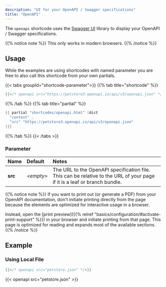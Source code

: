 ```yaml
---
description: "UI for your OpenAPI / Swagger specifications"
title: "OpenAPI"
---
```


The `openapi` shortcode uses the [Swagger UI](https://github.com/swagger-api/swagger-ui) library to display your OpenAPI / Swagger specifications.

{{% notice note %}}
This only works in modern browsers.
{{% /notice %}}

## Usage

While the examples are using shortcodes with named parameter you are free to also call this shortcode from your own partials.

{{< tabs groupId="shortcode-parameter">}}
{{% tab title="shortcode" %}}

````go
{{</* openapi src="https://petstore3.openapi.io/api/v3/openapi.json" */>}}
````

{{% /tab %}}
{{% tab title="partial" %}}

````go
{{ partial "shortcodes/openapi.html" (dict
  "context" .
  "src" "https://petstore3.openapi.io/api/v3/openapi.json"
)}}
````

{{% /tab %}}
{{< /tabs >}}

### Parameter

| Name                 | Default          | Notes       |
|:---------------------|:-----------------|:------------|
| **src**              | _&lt;empty&gt;_  | The URL to the OpenAPI specification file. This can be relative to the URL of your page if it is a leaf or branch bundle. |

{{% notice note %}}
If you want to print out (or generate a PDF) from your OpenAPI documentation, don't initiate printing directly from the page because the elements are optimized for interactive usage in a browser.

Instead, open the [print preview]({{% relref "basics/configuration/#activate-print-support" %}}) in your browser and initiate printing from that page. This page is optimized for reading and expands most of the available sections.
{{% /notice %}}

## Example

### Using Local File

````go
{{</* openapi src="petstore.json" */>}}
````

{{< openapi src="petstore.json" >}}
